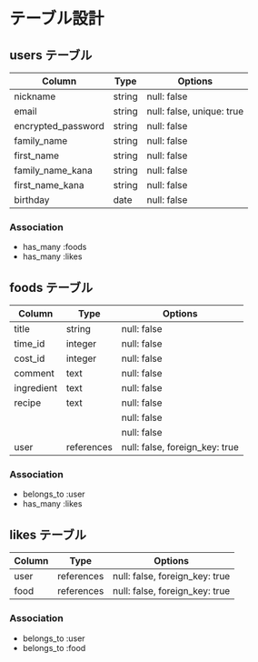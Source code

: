 # テーブル設計

## users テーブル

| Column             | Type   | Options                   |
| ------------------ | ------ | ------------------------- |
| nickname           | string | null: false               |
| email              | string | null: false, unique: true |
| encrypted_password | string | null: false               |
| family_name        | string | null: false               |
| first_name         | string | null: false               |
| family_name_kana   | string | null: false               |
| first_name_kana    | string | null: false               |
| birthday           | date   | null: false               |

### Association

- has_many :foods
- has_many :likes

## foods テーブル
 
| Column        | Type       | Options                        |
| ------------- | ---------- | ------------------------------ |
| title         | string     | null: false                    |
| time_id       | integer    | null: false                    |
| cost_id       | integer    | null: false                    |
| comment       | text       | null: false                    |
| ingredient    | text       | null: false                    |
| recipe        | text       | null: false                    |
|               |            | null: false                    |
|               |            | null: false                    |
| user          | references | null: false, foreign_key: true |

### Association

- belongs_to :user
- has_many :likes

## likes テーブル

| Column | Type       | Options                        |
| ------ | ---------- | ------------------------------ |
| user   | references | null: false, foreign_key: true |
| food   | references | null: false, foreign_key: true |

### Association

- belongs_to :user
- belongs_to :food